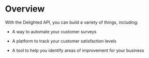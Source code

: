 # Overview

With the Delighted API, you can build a variety of things, including:

- A way to automate your customer surveys

- A platform to track your customer satisfaction levels

- A tool to help you identify areas of improvement for your business
